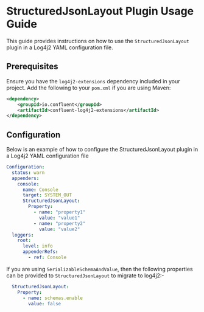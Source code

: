 StructuredJsonLayout Plugin Usage Guide
=======================================

This guide provides instructions on how to use the `StructuredJsonLayout` plugin in a Log4j2 YAML configuration file.

## Prerequisites

Ensure you have the `log4j2-extensions` dependency included in your project. Add the following to your `pom.xml` if you are using Maven:

```xml
<dependency>
    <groupId>io.confluent</groupId>
    <artifactId>confluent-log4j2-extensions</artifactId>
</dependency>
```

## Configuration

Below is an example of how to configure the StructuredJsonLayout plugin in a Log4j2 YAML configuration file

```yaml
Configuration:
  status: warn
  appenders:
    console:
      name: Console
      target: SYSTEM_OUT
      StructuredJsonLayout:
        Property:
          - name: "property1"
            value: "value1"
          - name: "property2"
            value: "value2"
  loggers:
    root:
      level: info
      appenderRefs:
        - ref: Console
```

If you are using `SerializableSchemaAndValue`, then the following properties can be provided to `StructuredJsonLayout` to migrate to log4j2:-

```yaml
  StructuredJsonLayout:
    Property:
      - name: schemas.enable
        value: false
```
